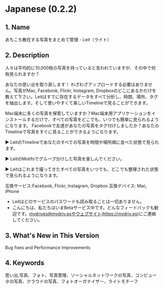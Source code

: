 Japanese (0.2.2)
================
## 1. Name
あちこち散在する写真をまとめて管理 - Leit（ライト）

## 2. Description
人々は平均的に10,000枚の写真を持っていると言われていますが、その中で何枚見られますか？

あなたの思い出を取り戻します！ わざわざアップロードする必要はありません。写真がMac, Facebook, Flickr, Instagram, Dropboxのどこにあるかだけを教えて下さい。Leitはすでに存在するデータをすべて分析し、時間、場所、タグを抽出します。そして使いやすくて美しいTimelineで見ることができます。

Mac端末に多くの写真を保管していますか？Mac端末用アプリケーションをインストールするだけで、すべての写真をどこでも、いつでも簡単に見られるようになります。
Facebookで友達があなたの写真をタグ付けしましたか？あなたのTimelineで写真をすぐに見ることができるようになります。

▶ LeitのTimelineであなたのすべての写真を時間や場所順に並べた状態で見られます。

▶ LeitのMotifsでグループ分けした写真を楽しんでください。

▶ Leitはこれまで撮ってきたすべての写真をいつでも、どこでも整理された状態で見られるようになります。

互換サービス:Facebook, Flickr, Instagram, Dropbox
互換デバイス: Mac, iPhone

* Leitはどのサービスのパスワードも読み取ることは一切ありません。
* こんにちは、私たちはいまBetaサービス中です。どんなフィードバックも歓迎です。mydrives@mydriv.esやウェブサイト(https://mydriv.es)にご連絡してください。

## 3. What's New in This Version
Bug fixes and Performance Improvements

## 4. Keywords
思い出,写真、フォト、写真管理、ソーシャルネットワークの写真、コンピュータの写真、クラウドの写真、フォトオーガナイザー、ライトモチーフ
